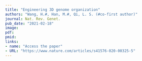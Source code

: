 ```yaml
---
title: "Engineering 3D genome organization"
authors: "Wang, H.#, Han, M.#, Qi, L. S. (#co-first author)"
journal: Nat. Rev. Genet.
pub_date: "2021-02-18"
image:
pdf:
pmid:
links:
- name: "Access the paper"
- URL: "https://www.nature.com/articles/s41576-020-00325-5"
---
```

